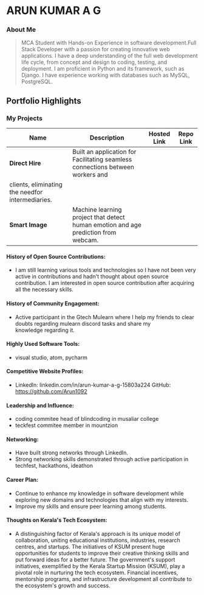 # ARUN KUMAR A G 

### About Me

> MCA Student with Hands-on Experience in  software development.Full Stack Developer with a passion for creating innovative web applications. I have a deep understanding of the full web development life cycle, from concept and design to coding, testing, and deployment. I am proficient in  Python and its framework, such as Django. I have experience working with databases such as MySQL, PostgreSQL.


## Portfolio Highlights

### My Projects

| Name                | Description                                                               | Hosted Link                              | Repo Link                                                      |
|---------------------|---------------------------------------------------------------------------|------------------------------------------|----------------------------------------------------------------|
| **Direct Hire**  | Built an application for Facilitating seamless connections between workers and 
 clients, eliminating the needfor intermediaries.                                            |   |              |
| **Smart Image**  | Machine learning project that detect human emotion and age prediction from webcam.                                             |     |             |



#### History of Open Source Contributions:

- I am still learning various tools and technologies so I have not been very active in contributions and hadn't thought about open source contribution. I am interested in open source contribution after acquiring all the necessary skills.

#### History of Community Engagement:

- Active participant in the Gtech Mulearn where I help my friends to clear doubts regarding mulearn discord tasks and share my knowledge regarding it.

#### Highly Used Software Tools:

- visual studio, atom, pycharm

#### Competitive Website Profiles:

- LinkedIn: linkedin.com/in/arun-kumar-a-g-15803a224
GitHub: https://github.com/Arun1092

#### Leadership and Influence:

- coding commitee head of blindcoding in musaliar college
- teckfest commitee member in mountzion

#### Networking:

- Have built strong networks through LinkedIn.
- Strong networking skills demonstrated through active participation in techfest, hackathons, ideathon

#### Career Plan:

- Continue to enhance my knowledge in software development while exploring new domains and technologies that align with my interests.
- Improve my skills and ensure peer learning among students.

#### Thoughts on Kerala's Tech Ecosystem:

- A distinguishing factor of Kerala's approach is its unique model of collaboration, uniting educational institutions, industries, research centres, and startups.
The initiatives of KSUM present huge opportunities for students to improve their creative thinking skills and put forward ideas for a better future.
The government's support initiatives, exemplified by the Kerala Startup Mission (KSUM), play a pivotal role in nurturing the tech ecosystem. Financial incentives, mentorship programs, and infrastructure development all contribute to the ecosystem's growth and success.

